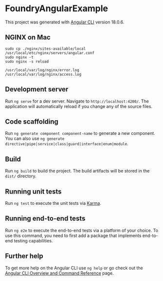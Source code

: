 # FoundryAngularExample

This project was generated with [Angular CLI](https://github.com/angular/angular-cli) version 18.0.6.

## NGINX on Mac

    sudo cp ./nginx/sites-available/local /usr/local/etc/nginx/servers/angular.conf
    sudo nginx -t
    sudo nginx -s reload

    /usr/local/var/log/nginx/error.log
    /usr/local/var/log/nginx/access.log

## Development server

Run `ng serve` for a dev server. Navigate to `http://localhost:4200/`. The application will automatically reload if you change any of the source files.

## Code scaffolding

Run `ng generate component component-name` to generate a new component. You can also use `ng generate directive|pipe|service|class|guard|interface|enum|module`.

## Build

Run `ng build` to build the project. The build artifacts will be stored in the `dist/` directory.

## Running unit tests

Run `ng test` to execute the unit tests via [Karma](https://karma-runner.github.io).

## Running end-to-end tests

Run `ng e2e` to execute the end-to-end tests via a platform of your choice. To use this command, you need to first add a package that implements end-to-end testing capabilities.

## Further help

To get more help on the Angular CLI use `ng help` or go check out the [Angular CLI Overview and Command Reference](https://angular.dev/tools/cli) page.

